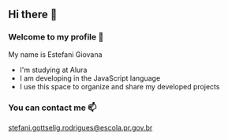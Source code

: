 ## Hi there 👋
### Welcome to my profile 💙  

My name is Estefani Giovana

- I'm studying at Alura
- I am developing in the JavaScript language
- I use this space to organize and share my developed projects

### You can contact me 📫


stefani.gottselig.rodrigues@escola.pr.gov.br
